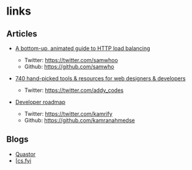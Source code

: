 # links

## Articles 
- [A bottom-up, animated guide to HTTP load balancing](https://samwho.dev/load-balancing/)
    - Twitter: https://twitter.com/samwhoo
    - Github: https://github.com/samwho


- [740 hand-picked tools & resources for web designers & developers](https://toolkit.addy.codes/)
    - Twitter: https://twitter.com/addy_codes

- [Developer roadmap](https://roadmap.sh/)
    - Twitter: https://twitter.com/kamrify
    - Github: https://github.com/kamranahmedse

## Blogs
- [Quastor](https://blog.quastor.org/)
- [[cs.fyi](https://cs.fyi/)

